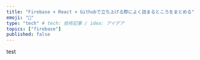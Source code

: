 ```yaml
---
title: "Firebase × React × Githubで立ち上げる際によく詰まるところをまとめる"
emoji: "📝"
type: "tech" # tech: 技術記事 / idea: アイデア
topics: ["firebase"]
published: false
---
```

test